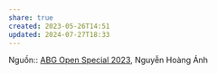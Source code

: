 ```yaml
---
share: true
created: 2023-05-26T14:51
updated: 2024-07-27T18:33
---
```

Nguồn:: [ABG Open Special 2023](ABG%20Open%20Special%202023.md), Nguyễn Hoàng Ánh

